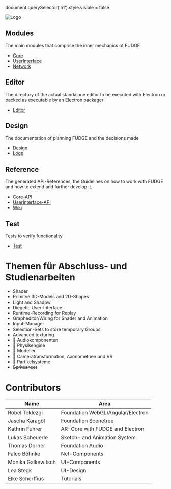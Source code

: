 <frame onload="alert('Hallo');"></frame>  

document.querySelector('h1').style.visible = false

![Logo](https://jirkadelloro.github.io/FUDGE/Miscellaneous/Logo/FudgeLogoText.png)

## Modules
The main modules that comprise the inner mechanics of FUDGE
- [Core](Core)
- [UserInterface](UserInterface)
- [Network](Network)
 
## Editor
The directory of the actual standalone editor to be executed with Electron or packed as executable by an Electron packager
- [Editor](Editor)

## Design
The documentation of planning FUDGE and the decisions made
- [Design](Documentation/Design)
- [Logs](Documentation/Logs)

## Reference
The generated API-References, the Guidelines on how to work with FUDGE and how to extend and further develop it.
- [Core-API](https://JirkaDellOro.github.io/FUDGE/Documentation/Reference/Core)
- [UserInterface-API](https:///JirkaDellOro.github.io/FUDGE/Documentation/Reference/UserInterface)
- [Wiki](https://github.com/JirkaDellOro/FUDGE/wiki)  

## Test
Tests to verify functionality
- [Test](Test)


# Themen für Abschluss- und Studienarbeiten
- Shader
- Primitve 3D-Models and 2D-Shapes 
- Light and Shadpw
- Diegetic User-Interface
- Runtime-Recording for Replay
- Grapheditor/Wiring for Shader and Animation
- Input-Manager
- Selection-Sets to store temporary Groups
- Advanced texturing
- :pencil: Audiokomponenten 
- :pencil: Physikengine 
- :pencil: Modeller
- :pencil: Cameratransformation, Axonometrien und VR
- :pencil: Partikelsysteme
- ~~Spritesheet~~


# Contributors  

| Name               | Area                              |
|--------------------|-----------------------------------|
| Robel Teklezgi     | Foundation WebGL/Angular/Electron |
| Jascha Karagöl     | Foundation Scenetree              |
| Kathrin Fuhrer     | AR-Core with FUDGE and Electron   |
| Lukas Scheuerle    | Sketch- and Animation System      |
| Thomas Dorner      | Foundation Audio                  |
| Falco Böhnke       | Net-Components                    |
| Monika Galkewitsch | UI-Components                     |
| Lea Stegk          | UI-Design                         |
| Elke Scherffius    | Tutorials                         |


